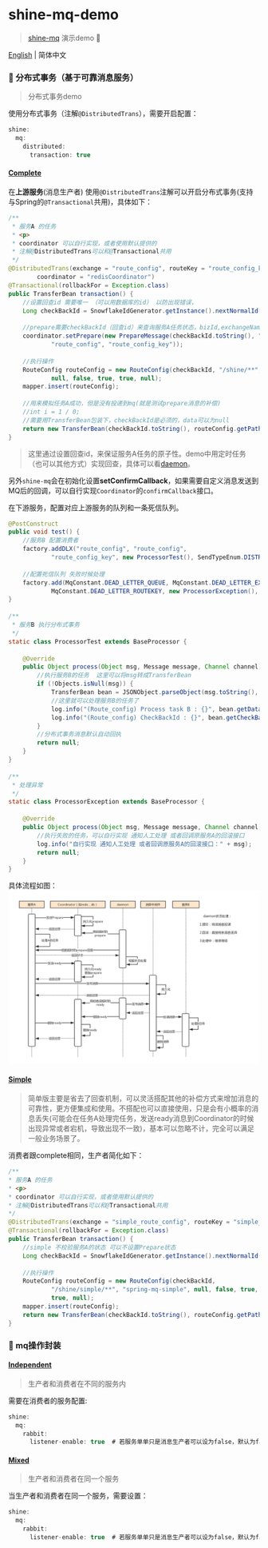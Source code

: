 # shine-mq-demo 

> [shine-mq](https://github.com/7le/shine-mq) 演示demo 🎥

[English](README.md) | 简体中文

### 🎈 分布式事务（基于可靠消息服务）

> 分布式事务demo

使用分布式事务（注解``@DistributedTrans``），需要开启配置：

```java
shine:
  mq:
    distributed:
      transaction: true
```

#### [Complete](https://github.com/7le/shine-mq-demo/tree/master/dt-complete)

在**上游服务**(消息生产者) 使用``@DistributedTrans``注解可以开启分布式事务(支持与Spring的``@Transactional``共用)，具体如下：

```java
/**
 * 服务A 的任务
 * <p>
 * coordinator 可以自行实现，或者使用默认提供的
 * 注解@DistributedTrans可以和@Transactional共用
 */
@DistributedTrans(exchange = "route_config", routeKey = "route_config_key", bizId = "route_config",
        coordinator = "redisCoordinator")
@Transactional(rollbackFor = Exception.class)
public TransferBean transaction() {
    //设置回查id 需要唯一 （可以用数据库的id） 以防出现错误，
    Long checkBackId = SnowflakeIdGenerator.getInstance().nextNormalId();
    
    //prepare需要checkBackId（回查id）来查询服务A任务状态，bizId,exchangeName和routingKey是重发的必要信息
    coordinator.setPrepare(new PrepareMessage(checkBackId.toString(), "route_config",
            "route_config", "route_config_key"));
    
    //执行操作
    RouteConfig routeConfig = new RouteConfig(checkBackId, "/shine/**", "spring-mq",
            null, false, true, true, null);
    mapper.insert(routeConfig);
    
    //用来模拟任务A成功，但是没有投递到mq(就是测试prepare消息的补偿)
    //int i = 1 / 0;
    //需要用TransferBean包装下，checkBackId是必须的，data可以为null
    return new TransferBean(checkBackId.toString(), routeConfig.getPath());
}
```
> 这里通过设置回查id，来保证服务A任务的原子性。demo中用定时任务（也可以其他方式）实现回查，具体可以看[daemon](https://github.com/7le/shine-mq-demo/blob/master/dt-complete/dt-producer/src/main/java/top/arkstack/shine/mq/demo/daemon/Daemon.java)。


另外``shine-mq``会在初始化设置**setConfirmCallback**，如果需要自定义消息发送到MQ后的回调，可以自行实现``Coordinator``的``confirmCallback``接口。

在下游服务，配置对应上游服务的队列和一条死信队列。
```java
@PostConstruct
public void test() {
    //服务B 配置消费者
    factory.addDLX("route_config", "route_config",
            "route_config_key", new ProcessorTest(), SendTypeEnum.DISTRIBUTED);

    //配置死信队列 失败时候处理
    factory.add(MqConstant.DEAD_LETTER_QUEUE, MqConstant.DEAD_LETTER_EXCHANGE,
            MqConstant.DEAD_LETTER_ROUTEKEY, new ProcessorException(), SendTypeEnum.DLX);
}

/**
 * 服务B 执行分布式事务
 */
static class ProcessorTest extends BaseProcessor {

    @Override
    public Object process(Object msg, Message message, Channel channel) {
        //执行服务B的任务  这里可以将msg转成TransferBean
        if (!Objects.isNull(msg)) {
            TransferBean bean = JSONObject.parseObject(msg.toString(), TransferBean.class);
            //这里就可以处理服务B的任务了
            log.info("(Route_config) Process task B : {}", bean.getData());
            log.info("(Route_config) CheckBackId : {}", bean.getCheckBackId());
        }
        //分布式事务消息默认自动回执
        return null;
    }
}

/**
 * 处理异常
 */
static class ProcessorException extends BaseProcessor {

    @Override
    public Object process(Object msg, Message message, Channel channel) {
        //执行失败的任务，可以自行实现 通知人工处理 或者回调原服务A的回滚接口
        log.info("自行实现 通知人工处理 或者回调原服务A的回滚接口：" + msg);
        return null;
    }
}
```

具体流程如图：
![shine-mq](https://github.com/7le/7le.github.io/raw/master/image/dis/shine-mq.jpg)

#### [Simple](https://github.com/7le/shine-mq-demo/tree/master/dt-simple)

> 简单版主要是省去了回查机制，可以灵活搭配其他的补偿方式来增加消息的可靠性，更方便集成和使用。不搭配也可以直接使用，只是会有小概率的消息丢失(可能会在任务A处理完任务，发送ready消息到Coordinator的时候出现异常或者宕机，导致出现不一致)，基本可以忽略不计，完全可以满足一般业务场景了。

消费者跟complete相同，生产者简化如下：
```java
/**
* 服务A 的任务
* <p>
* coordinator 可以自行实现，或者使用默认提供的
* 注解@DistributedTrans可以和@Transactional共用
*/
@DistributedTrans(exchange = "simple_route_config", routeKey = "simple_route_config_key", bizId = "simple_route_config")
@Transactional(rollbackFor = Exception.class)
public TransferBean transaction() {
    //simple 不校验服务A的状态 可以不设置Prepare状态
    Long checkBackId = SnowflakeIdGenerator.getInstance().nextNormalId();
    
    //执行操作
    RouteConfig routeConfig = new RouteConfig(checkBackId,
            "/shine/simple/**", "spring-mq-simple", null, false, true,
            true, null);
    mapper.insert(routeConfig);
    return new TransferBean(checkBackId.toString(), routeConfig.getPath());
}
```

### 🎐 mq操作封装

#### [Independent](https://github.com/7le/shine-mq-demo/tree/master/mq-independent)

> 生产者和消费者在不同的服务内

需要在消费者的服务配置:

```java
shine:
  mq:
    rabbit:
      listener-enable: true  # 若服务单单只是消息生产者可以设为false，默认为false
```

#### [Mixed](https://github.com/7le/shine-mq-demo/tree/master/mq-mixed/mixed)

> 生产者和消费者在同一个服务

当生产者和消费者在同一个服务，需要设置：

```java
shine:
  mq:
    rabbit:
      listener-enable: true  # 若服务单单只是消息生产者可以设为false，默认为false
```
